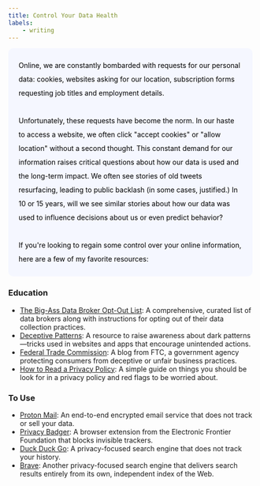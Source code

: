 ```yaml
---
title: Control Your Data Health
labels: 
    - writing
---
```



<!-- With constant news about how 
<a href="https://www.nytimes.com/2015/02/15/magazine/how-one-stupid-tweet-ruined-justine-saccos-life.htm">online content can resurface and ruin you years later</a> 
to the 
<a href="https://cjil.uchicago.edu/online-archive/family-influencing-best-interests-child">showcasing of child stars on social media</a>, -->

<p style="padding: 1.5em 1.5em; background: #f5f7ff; border-radius: 10px; color: #000; width: 90%; line-height: 2;">
Online, we are constantly bombarded with requests for our personal data: cookies, websites asking for our location, subscription forms requesting job titles and employment details. <br><br>
Unfortunately, these requests have become the norm. In our haste to access a website, we often click "accept cookies" or "allow location" without a second thought. This constant demand for our information raises critical questions about how our data is used and the long-term impact. We often see stories of old tweets resurfacing, leading to public backlash (in some cases, justified.) In 10 or 15 years, will we see similar stories about how our data was used to influence decisions about us or even predict behavior?
<br><br>
If you're looking to regain some control over your online information, here are a few of my favorite resources:
</p>

<h3>Education</h3>
<ul>
    <li> 
        <a href="https://github.com/yaelwrites/Big-Ass-Data-Broker-Opt-Out-List?tab=readme-ov-file">The Big-Ass Data Broker Opt-Out List</a>: A comprehensive, curated list of data brokers along with instructions for opting out of their data collection practices.
    </li>
    <li> 
        <a href="https://www.deceptive.design/">Deceptive Patterns</a>: A resource to raise awareness about dark patterns—tricks used in websites and apps that encourage unintended actions.
    </li>
        <li> 
        <a href="https://www.ftc.gov/about-ftc/bureaus-offices/blog-posts">Federal Trade Commission</a>: A blog from FTC, a government agency protecting consumers from deceptive or unfair business practices.
    </li>
        <li> 
        <a href="https://pirg.org/resources/how-to-read-a-privacy-policy/">How to Read a Privacy Policy</a>: A simple guide on things you should be look for in a privacy policy and red flags to be worried about.
    </li>
</ul>


<h3>To Use</h3>
<ul>
    <li> 
        <a href="https://proton.me/">Proton Mail</a>: An end-to-end encrypted email service that does not track or sell your data.
    </li>
    <li> 
        <a href="https://privacybadger.org/">Privacy Badger</a>: A browser extension from the Electronic Frontier Foundation that blocks invisible trackers.
    </li>
    <li> 
        <a href="https://duckduckgo.com/">Duck Duck Go</a>: A privacy-focused search engine that does not track your history. 
    </li>
    <li> 
        <a href="https://brave.com/">Brave</a>: Another privacy-focused search engine that delivers search results entirely from its own, independent index of the Web.
    </li>
</ul>

<br>



